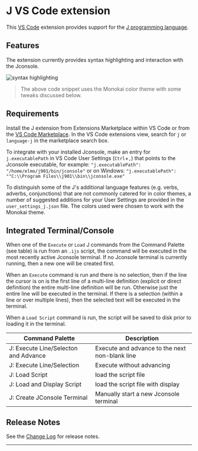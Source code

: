 # J VS Code extension

This [VS Code] extension provides support for the [J programming language].

## Features

The extension currently provides syntax highlighting and interaction with the Jconsole.

![syntax highlighting](images/syntaxhilite.png)
>The above code snippet uses the Monokai color theme with some tweaks discussed below.

## Requirements

Install the J extension from Extensions Marketplace within VS Code or from the [VS Code Marketplace].
In the VS Code extensions view, search for ``j`` or ``language-j`` in the marketplace
search box.

To integrate with your installed Jconsole, make an entry for ``j.executablePath`` in VS Code User Settings (`Ctrl`+`,`) that points to the Jconsole executable, for example: ``"j.executablePath": "/home/elmo/j901/bin/jconsole"`` or on Windows:
``"j.executablePath": ""C:\\Program Files\\j901\\bin\\jconsole.exe"``

To distinguish some of the J's additional language features (e.g. verbs, adverbs, conjunctions) that are not commonly catered for in color themes, a number of suggested additions for your User Settings are provided in the ``user_settings_j.json`` file. The colors used were chosen to work with the Monokai theme.

## Integrated Terminal/Console

When one of the ``Execute`` or ``Load`` J commands from the Command Palette (see table) is run from an `.ijs` script, the command will be executed in the most recently active Jconsole terminal. If no Jconsole terminal is currently running, then a new one will be created first.

When an ``Execute`` command is run and there is no selection, then if the line the cursor is on is the first line of a multi-line definition (explicit or direct definition) the entire multi-line definition will be run. Otherwise just the entire line will be executed in the terminal. If there is a selection (within a line or over multiple lines), then the selected text will be executed in the terminal.

When a ``Load Script`` command is run, the script will be saved to disk prior to loading it in the terminal.

| Command Palette                      | Description                                    |
| ------------------------------------ | ---------------------------------------------- |
| J: Execute Line/Selecton and Advance | Execute and advance to the next non-blank line |
| J: Execute Line/Selection            | Execute without advancing                      |
| J: Load Script                       | load the script file                           |
| J: Load and Display Script           | load the script file with display              |
| J: Create JConsole Terminal          | Manually start a new Jconsole terminal         |


## Release Notes

See the [Change Log](CHANGELOG.md) for release notes.

-----------------------------------------------------------------------------------------------------------
[VS Code]: https://code.visualstudio.com
[J programming language]: https://www.jsoftware.com
[VS Code Marketplace]: https://marketplace.visualstudio.com/items?itemName=tikkanz.language-j
